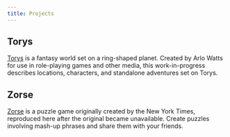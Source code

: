 ```yaml
---
title: Projects
---
```


## Torys

[Torys](/torys/) is a fantasy world set on a ring-shaped planet. Created by Arlo Watts for use in role-playing games and other media, this work-in-progress describes locations, characters, and standalone adventures set on Torys.

## Zorse

[Zorse](/zorse/) is a puzzle game originally created by the New York Times, reproduced here after the original became unavailable. Create puzzles involving mash-up phrases and share them with your friends.
